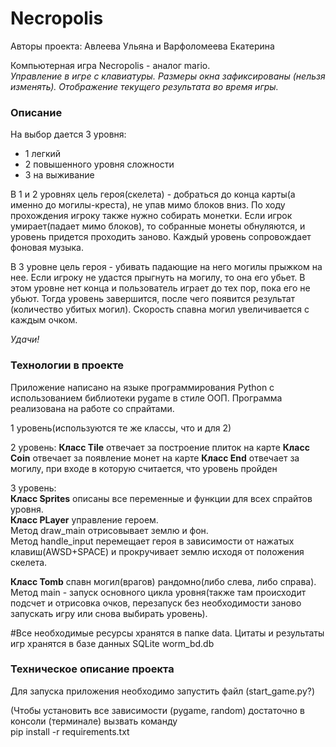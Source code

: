 # Necropolis #

Авторы проекта: Авлеева Ульяна и Варфоломеева Екатерина

Компьютерная игра Necropolis - аналог mario.  
*Управление в игре с клавиатуры.* 
*Размеры окна зафиксированы (нельзя изменять).*
*Отображение текущего результата во время игры.*

### Описание ### 

На выбор дается 3 уровня:
- 1 легкий
- 2 повышенного уровня сложности
- 3 на выживание

В 1 и 2 уровнях цель героя(скелета) - добраться до конца карты(а именно до могилы-креста), не упав мимо блоков вниз.
По ходу прохождения игроку также нужно собирать монетки.
Если игрок умирает(падает мимо блоков), то собранные монеты обнуляются, и уровень придется проходить заново.
Каждый уровень сопровождает фоновая музыка.

В 3 уровне цель героя - убивать падающие на него могилы прыжком на нее.
Если игроку не удастся прыгнуть на могилу, то она его убьет.
В этом уровне нет конца и пользователь играет до тех пор, пока его не убьют.
Тогда уровень завершится, после чего появится результат (количество убитых могил).
Скорость спавна могил увеличивается с каждым очком.

*Удачи!*

 

### Технологии в проекте ###

Приложение написано на языке программирования Python c использованием библиотеки pygame в стиле ООП. 
Программа реализована на работе со спрайтами. 


1 уровень(используются те же классы, что и для 2)

2 уровень:
**Класс Tile** отвечает за построение плиток на карте
**Класс Coin** отвечает за появление монет на карте
**Класс End** отвечает за могилу, при входе в которую считается, что уровень пройден

3 уровень:  
**Класс Sprites** описаны все переменные и функции для всех спрайтов уровня.  
**Класс PLayer** управление героем.  
Метод draw_main отрисовывает землю и фон.  
Метод handle_input перемещает героя в зависимости от нажатых клавиш(AWSD+SPACE) и прокручивает землю исходя от положения скелета.

**Класс Tomb** спавн могил(врагов) рандомно(либо слева, либо справа).
Метод main - запуск основного цикла уровня(также там происходит подсчет и отрисовка очков,
перезапуск без необходимости заново запускать игру или снова выбирать уровень).


#Все необходимые ресурсы хранятся в папке data. Цитаты и результаты игр хранятся в базе данных SQLite worm_bd.db  


### Техническое описание проекта ###
Для запуска приложения необходимо запустить файл (start_game.py?)   

(Чтобы установить все зависимости (pygame, random) 
достаточно в консоли (терминале) вызвать команду  
pip install -r requirements.txt
